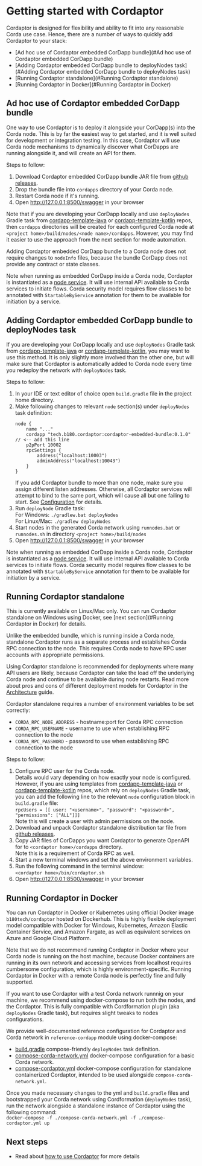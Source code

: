 # Getting started with Cordaptor

Cordaptor is designed for flexibility and ability to fit into any reasonable Corda use case.
Hence, there are a number of ways to quickly add Cordaptor to your stack:

* [Ad hoc use of Cordaptor embedded CorDapp bundle](#Ad hoc use of Cordaptor embedded CorDapp bundle)
* [Adding Cordaptor embedded CorDapp bundle to deployNodes task](#Adding Cordaptor embedded CorDapp bundle to deployNodes task)
* [Running Cordaptor standalone](#Running Cordaptor standalone)
* [Running Cordaptor in Docker](#Running Cordaptor in Docker)

## Ad hoc use of Cordaptor embedded CorDapp bundle

One way to use Cordaptor is to deploy it alongside your CorDapp(s) into the Corda node.
This is by far the easiest way to get started, and it is well suited for development or integration testing.
In this case, Cordaptor will use Corda node mechanisms to dynamically discover what CorDapps are
running alongside it, and will create an API for them.

Steps to follow:
1. Download Cordaptor embedded CorDapp bundle JAR file from
[github releases](https://github.com/b180tech/cordaptor/releases).
2. Drop the bundle file into `cordapps` directory of your Corda node.
3. Restart Corda node if it's running.
4. Open http://127.0.0.1:8500/swagger in your browser

Note that if you are developing your CorDapp locally and use `deployNodes` Gradle task
from [cordapp-template-java](https://github.com/corda/cordapp-template-java)
or [cordapp-template-kotlin](https://github.com/corda/cordapp-template-kotlin)
repos, then `cordapps` directories will be created for each configured Corda node
at `<project home>/build/nodes/<node name>/cordapps`. However, you may find it easier to use
the approach from the next section for mode automation.

Adding Cordaptor embedded CorDapp bundle to a Corda node does not require changes to `nodeInfo` files,
because the bundle CorDapp does not provide any contract or state classes.

Note when running as embedded CorDapp inside a Corda node, Cordaptor is instantiated as a
[node service](https://docs.corda.net/docs/corda-os/4.6/node-services.html). It will use internal API
available to Corda services to initiate flows. Corda security model requires flow classes to be annotated
with `StartableByService` annotation for them to be available for initiation by a service.

## Adding Cordaptor embedded CorDapp bundle to deployNodes task

If you are developing your CorDapp locally and use `deployNodes` Gradle task
from [cordapp-template-java](https://github.com/corda/cordapp-template-java)
or [cordapp-template-kotlin](https://github.com/corda/cordapp-template-kotlin),
you may want to use this method. It is only slightly more involved than the other one,
but will make sure that Cordaptor is automatically added to Corda node every time you redeploy
the network with `deployNodes` task.

Steps to follow:
1. In your IDE or text editor of choice open `build.gradle` file in the project home directory.
2. Make following changes to relevant `node` section(s) under `deployNodes` task definition:  
    ```$gradle
    node {
        name "..."
        cordapp "tech.b180.cordaptor:cordaptor-embedded-bundle:0.1.0" // <-- add this line
        p2pPort 10002
        rpcSettings {
            address("localhost:10003")
            adminAddress("localhost:10043")
        }
    }
    ```  
    If you add Cordaptor bundle to more than one node, make sure you assign different listen addresses.
    Otherwise, all Cordaptor services will attempt to bind to the same port, which will cause all but one
    failing to start. See [Configuration](./configuration.md) for details.
3. Run `deployNode` Gradle task:  
   For Windows: `./gradlew.bat deployNodes`  
   For Linux/Mac: `./gradlew deployNodes`
4. Start nodes in the generated Corda network using `runnodes.bat` or `runnodes.sh`
in directory `<project home>/build/nodes`
5. Open http://127.0.0.1:8500/swagger in your browser

Note when running as embedded CorDapp inside a Corda node, Cordaptor is instantiated as a
[node service](https://docs.corda.net/docs/corda-os/4.6/node-services.html). It will use internal API
available to Corda services to initiate flows. Corda security model requires flow classes to be annotated
with `StartableByService` annotation for them to be available for initiation by a service.

## Running Cordaptor standalone

This is currently available on Linux/Mac only. You can run Cordaptor standalone on Windows using Docker, see
[next section](#Running Cordaptor in Docker) for details.

Unlike the embedded bundle, which is running inside a Corda node, standalone Cordaptor runs as a separate process
and establishes Corda RPC connection to the node. This requires Corda node to have RPC user accounts with
appropriate permissions.

Using Cordaptor standalone is recommended for deployments where many API users are likely, because Cordaptor can
take the load off the underlying Corda node and continue to be available during node restarts. Read more about
pros and cons of different deployment models for Cordaptor in the [Architecture](./architecture.md) guide.

Cordaptor standalone requires a number of environment variables to be set correctly:
- `CORDA_RPC_NODE_ADDRESS` - hostname:port for Corda RPC connection
- `CORDA_RPC_USERNAME` - username to use when establishing RPC connection to the node
- `CORDA_RPC_PASSWORD` - password to use when establishing RPC connection to the node

Steps to follow:
1. Configure RPC user for the Corda node.  
   Details would vary depending on how exactly your node is configured. However, if you are using templates
   from [cordapp-template-java](https://github.com/corda/cordapp-template-java)
   or [cordapp-template-kotlin](https://github.com/corda/cordapp-template-kotlin)
   repos, which rely on `deployNodes` Gradle task, you can add the following line to the relevant `node`
   configuration block in `build.gradle` file:  
   `rpcUsers = [[ user: "<username>", "password": "<password>", "permissions": ["ALL"]]]`  
   Note this will create a user with admin permissions on the node.
2. Download and unpack Cordaptor standalone distribution tar file from
[github releases](https://github.com/b180tech/cordaptor/releases).
3. Copy JAR files of CorDapps you want Cordaptor to generate OpenAPI for to `<cordaptor home>/cordapps` directory.  
   Note this is a requirement of Corda RPC as well.
4. Start a new terminal windows and set the above environment variables.
5. Run the following command in the terminal window:  
   `<cordaptor home>/bin/cordaptor.sh`
6. Open http://127.0.0.1:8500/swagger in your browser

## Running Cordaptor in Docker

You can run Cordaptor in Docker or Kubernetes using official Docker image `b180tech/cordaptor` hosted on Dockerhub.
This is highly flexible deployment model compatible with Docker for Windows, Kubernetes,
Amazon Elastic Container Service, and Amazon Fargate, as well as equivalent services on Azure and
Google Cloud Platform.

Note that we do not recommend running Cordaptor in Docker where your Corda node is running on the host machine,
because Docker containers are running in its own network and accessing services from localhost requires
cumbersome configuration, which is highly environment-specific. Running Cordaptor in Docker with a remote
Corda node is perfectly fine and fully supported.

If you want to use Cordaptor with a test Corda network runnnig on your machine,
we recommend using docker-compose to run both the nodes, and the Cordaptor.
This is fully compatible with Cordformation plugin (aka `deployNodes` Gradle task),
but requires slight tweaks to nodes configurations.

We provide well-documented reference configuration for Cordaptor and Corda network in `reference-cordapp` module
using docker-compose:
* [build.gradle](../reference-cordapp/build.gradle) compose-friendly `deployNodes` task definition.
* [compose-corda-network.yml](../reference-cordapp/compose-corda-network.yml)
  docker-compose configuration for a basic Corda network.
* [compose-cordaptor.yml](../reference-cordapp/compose-cordaptor.yml)
  docker-compose configuration for standalone containerized Cordaptor, intended to be used
  alongside `compose-corda-network.yml`.

Once you made necessary changes to the yml and `build.gradle` files and bootstrapped your Corda network using
Cordformation (`deployNodes` task), run the network alongside a standalone instance of Cordaptor using
the following command:  
  `docker-compose -f ./compose-corda-network.yml -f ./compose-cordaptor.yml up`

## Next steps

* Read about [how to use Cordaptor](./how-to-use.md) for more details

